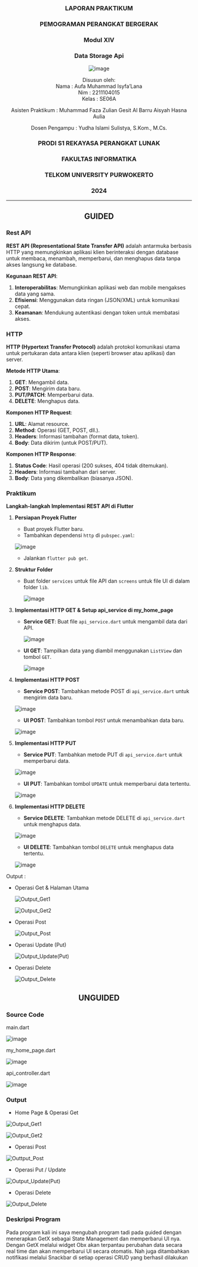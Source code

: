 <div align="center">

### LAPORAN PRAKTIKUM

### PEMOGRAMAN PERANGKAT BERGERAK

### Modul XIV
### Data Storage Api

![image](https://github.com/user-attachments/assets/2948daec-1e7a-4765-8f23-df638a387c87)

Disusun oleh:  
Nama : Aufa Muhammad Isyfa’Lana  
Nim : 2211104015  
Kelas : SE06A

Asisten Praktikum : 
Muhammad Faza Zulian Gesit Al Barru 
Aisyah Hasna Aulia 

Dosen Pengampu : 
Yudha Islami Sulistya, S.Kom., M.Cs. 

### PRODI S1 REKAYASA PERANGKAT LUNAK  
### FAKULTAS INFORMATIKA  
### TELKOM UNIVERSITY PURWOKERTO  
### 2024

</div>

---
<div align="center">

## GUIDED
</div>

### Rest API
**REST API (Representational State Transfer API)** adalah antarmuka berbasis HTTP yang memungkinkan aplikasi klien berinteraksi dengan database untuk membaca, menambah, memperbarui, dan menghapus data tanpa akses langsung ke database.

**Kegunaan REST API**:  
1. **Interoperabilitas**: Memungkinkan aplikasi web dan mobile mengakses data yang sama.  
2. **Efisiensi**: Menggunakan data ringan (JSON/XML) untuk komunikasi cepat.  
3. **Keamanan**: Mendukung autentikasi dengan token untuk membatasi akses.

### HTTP
**HTTP (Hypertext Transfer Protocol)** adalah protokol komunikasi utama untuk pertukaran data antara klien (seperti browser atau aplikasi) dan server.

**Metode HTTP Utama**:  
1. **GET**: Mengambil data.  
2. **POST**: Mengirim data baru.  
3. **PUT/PATCH**: Memperbarui data.  
4. **DELETE**: Menghapus data.  

**Komponen HTTP Request**:  
1. **URL**: Alamat resource.  
2. **Method**: Operasi (GET, POST, dll.).  
3. **Headers**: Informasi tambahan (format data, token).  
4. **Body**: Data dikirim (untuk POST/PUT).  

**Komponen HTTP Response**:  
1. **Status Code**: Hasil operasi (200 sukses, 404 tidak ditemukan).  
2. **Headers**: Informasi tambahan dari server.  
3. **Body**: Data yang dikembalikan (biasanya JSON).  

### Praktikum
**Langkah-langkah Implementasi REST API di Flutter**

1. **Persiapan Proyek Flutter**  
   - Buat proyek Flutter baru.  
   - Tambahkan dependensi `http` di `pubspec.yaml`:  

   ![image](https://github.com/user-attachments/assets/ab3cd85a-671f-4d6c-8cd6-4435d6cbf019)

   - Jalankan `flutter pub get`.

2. **Struktur Folder**  
   - Buat folder `services` untuk file API dan `screens` untuk file UI di dalam folder `lib`.

     ![image](https://github.com/user-attachments/assets/a3ab0d80-322e-4440-8ae1-c981a93a0718)


3. **Implementasi HTTP GET & Setup api_service di my_home_page**  
   - **Service GET**: Buat file `api_service.dart` untuk mengambil data dari API.

     ![image](https://github.com/user-attachments/assets/9c3926ec-b81b-4e3c-8d7e-676503abc131)

   - **UI GET**: Tampilkan data yang diambil menggunakan `ListView` dan tombol `GET`.
  
     ![image](https://github.com/user-attachments/assets/20df117a-65bd-4c94-afc7-c00dd430cd8b)
     

4. **Implementasi HTTP POST**  
   - **Service POST**: Tambahkan metode POST di `api_service.dart` untuk mengirim data baru.

   ![image](https://github.com/user-attachments/assets/5f6f90a9-a546-4629-9447-3939b9ef18aa)

     
   - **UI POST**: Tambahkan tombol `POST` untuk menambahkan data baru.

   ![image](https://github.com/user-attachments/assets/fd4ee6c0-339e-4a41-8ce7-32fa73b9b553)

5. **Implementasi HTTP PUT**  
   - **Service PUT**: Tambahkan metode PUT di `api_service.dart` untuk memperbarui data.

   ![image](https://github.com/user-attachments/assets/ba8bcaa8-f51a-4a81-b07f-cb8278551a89)


   - **UI PUT**: Tambahkan tombol `UPDATE` untuk memperbarui data tertentu.

   ![image](https://github.com/user-attachments/assets/ca26b540-dc30-483d-b53f-0808189c31db)


6. **Implementasi HTTP DELETE**  
   - **Service DELETE**: Tambahkan metode DELETE di `api_service.dart` untuk menghapus data.

   ![image](https://github.com/user-attachments/assets/6108441f-a972-4a1f-aa3b-5697ee3ae775)

   - **UI DELETE**: Tambahkan tombol `DELETE` untuk menghapus data tertentu.
  
   ![image](https://github.com/user-attachments/assets/e91144f1-959e-4c1e-8ab0-8e824a0a3592)

Output : 
- Operasi Get & Halaman Utama

  ![Output_Get1](https://github.com/user-attachments/assets/f7984abf-4a97-4c03-9ca2-731c5c647b40)

   ![Output_Get2](https://github.com/user-attachments/assets/79cd52ff-d156-4ee6-918c-8cc5f0e53c0d)

- Operasi Post

  ![Output_Post](https://github.com/user-attachments/assets/6201f3f0-3898-4451-a69f-0ec9ece173e7)

- Operasi Update (Put)

  ![Output_Update(Put)](https://github.com/user-attachments/assets/9c2d804a-cd20-45f3-96ac-d89b61a0609a)

- Operasi Delete

  ![Output_Delete](https://github.com/user-attachments/assets/f7576382-3512-480c-bd5f-d1fc02f2234c)


<div align="center">

## UNGUIDED
</div>

### Source Code 
main.dart 

![image](https://github.com/user-attachments/assets/4760c3fe-6c97-4980-ac94-e0aa61fb8ff4)

my_home_page.dart

![image](https://github.com/user-attachments/assets/ec336712-9d20-4d45-9b5f-8c9602aaf500)


api_controller.dart

![image](https://github.com/user-attachments/assets/5a247fec-4551-4e04-913e-5cb01ed98db7)


### Output 
- Home Page & Operasi Get

![Output_Get1](https://github.com/user-attachments/assets/f6f5603d-0f9d-4fed-a319-695634edb3fb)

![Output_Get2](https://github.com/user-attachments/assets/69705d6c-2603-4999-9eac-05837bfc937a)


- Operasi Post

![Outtput_Post](https://github.com/user-attachments/assets/443e9e7b-4300-487a-be22-d8b311985ec2)

- Operasi Put / Update

![Output_Update(Put)](https://github.com/user-attachments/assets/005c971b-bf94-4ee7-8e08-8dab3c771ec2)


- Operasi Delete

![Output_Delete](https://github.com/user-attachments/assets/494f2cab-c0ac-4e95-8887-3dcc0c8e2c03)


### Deskripsi Program
Pada program kali ini saya mengubah program tadi pada guided dengan menerapkan GetX sebagai State Management dan memperbarui UI nya. Dengan GetX melalui widget Obx akan terpantau perubahan data secara real time dan akan memperbarui UI secara otomatis. Nah juga ditambahkan notifikasi melalui Snackbar di setiap operasi CRUD yang berhasil dilakukan 
